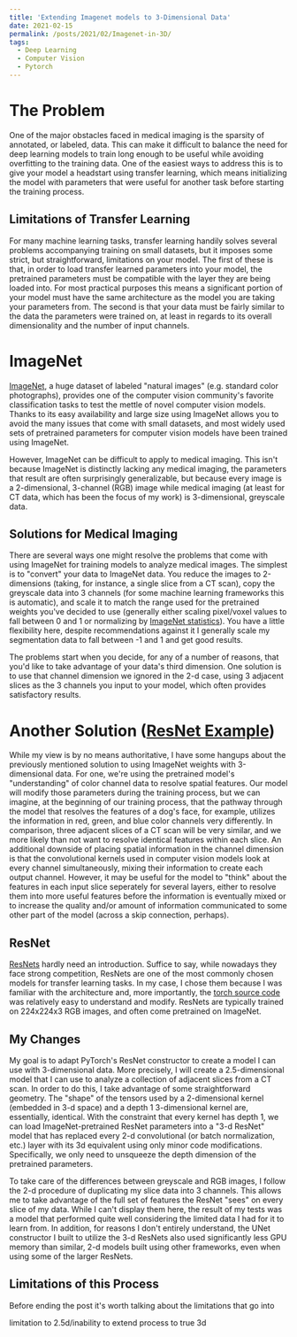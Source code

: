```yaml
---
title: 'Extending Imagenet models to 3-Dimensional Data'
date: 2021-02-15
permalink: /posts/2021/02/Imagenet-in-3D/
tags:
  - Deep Learning
  - Computer Vision
  - Pytorch
---
```


The Problem
======
One of the major obstacles faced in medical imaging is the sparsity of annotated, or labeled, data.  This can make it difficult to balance the need for deep learning models to train long enough to be useful while avoiding overfitting to the training data.  One of the easiest ways to address this is to give your model a headstart using transfer learning, which means initializing the model with parameters that were useful for another task before starting the training process.

Limitations of Transfer Learning
------
For many machine learning tasks, transfer learning handily solves several problems accompanying training on small datasets, but it imposes some strict, but straightforward, limitations on your model.  The first of these is that, in order to load transfer learned parameters into your model, the pretrained parameters must be compatible with the layer they are being loaded into.  For most practical purposes this means a significant portion of your model must have the same architecture as the model you are taking your parameters from.  The second is that your data must be fairly similar to the data the parameters were trained on, at least in regards to its overall dimensionality and the number of input channels.

ImageNet
======
[ImageNet](http://www.image-net.org/), a huge dataset of labeled "natural images" (e.g. standard color photographs), provides one of the computer vision community's favorite classification tasks to test the mettle of novel computer vision models.  Thanks to its easy availability and large size using ImageNet allows you to avoid the many issues that come with small datasets, and most widely used sets of pretrained parameters for computer vision models have been trained using ImageNet.

However, ImageNet can be difficult to apply to medical imaging.  This isn't because ImageNet is distinctly lacking any medical imaging, the parameters that result are often surprisingly generalizable, but because every image is a 2-dimensional, 3-channel (RGB) image while medical imaging (at least for CT data, which has been the focus of my work) is 3-dimensional, greyscale data.

Solutions for Medical Imaging
------
There are several ways one might resolve the problems that come with using ImageNet for training models to analyze medical images.  The simplest is to "convert" your data to ImageNet data.  You reduce the images to 2-dimensions (taking, for instance, a single slice from a CT scan), copy the greyscale data into 3 channels (for some machine learning frameworks this is automatic), and scale it to match the range used for the pretrained weights you've decided to use (generally either scaling pixel/voxel values to fall between 0 and 1 or normalizing by [ImageNet statistics](https://pytorch.org/vision/0.8/models.html)).  You have a little flexibility here, despite recommendations against it I generally scale my segmentation data to fall between -1 and 1 and get good results.

The problems start when you decide, for any of a number of reasons, that you'd like to take advantage of your data's third dimension.  One solution is to use that channel dimension we ignored in the 2-d case, using 3 adjacent slices as the 3 channels you input to your model, which often provides satisfactory results.

Another Solution ([ResNet Example](https://github.com/JDSobek/PublicMLCode/tree/main/3dResnetUnet))
======
While my view is by no means authoritative, I have some hangups about the previously mentioned solution to using ImageNet weights with 3-dimensional data.  For one, we're using the pretrained model's "understanding" of color channel data to resolve spatial features.  Our model will modify those parameters during the training process, but we can imagine, at the beginning of our training process, that the pathway through the model that resolves the features of a dog's face, for example, utilizes the information in red, green, and blue color channels very differently.  In comparison, three adjacent slices of a CT scan will be very similar, and we more likely than not want to resolve identical features within each slice.  An additional downside of placing spatial information in the channel dimension is that the convolutional kernels used in computer vision models look at every channel simultaneously, mixing their information to create each output channel.  However, it may be useful for the model to "think" about the features in each input slice seperately for several layers, either to resolve them into more useful features before the information is eventually mixed or to increase the quality and/or amount of information communicated to some other part of the model (across a skip connection, perhaps).

ResNet
------
[ResNets](https://arxiv.org/abs/1512.03385) hardly need an introduction.  Suffice to say, while nowadays they face strong competition, ResNets are one of the most commonly chosen models for transfer learning tasks.  In my case, I chose them because I was familiar with the architecture and, more importantly, the [torch source code](https://pytorch.org/vision/0.8/_modules/torchvision/models/resnet.html) was relatively easy to understand and modify.  ResNets are typically trained on 224x224x3 RGB images, and often come pretrained on ImageNet.

My Changes
------
My goal is to adapt PyTorch's ResNet constructor to create a model I can use with 3-dimensional data.  More precisely, I will create a 2.5-dimensional model that I can use to analyze a collection of adjacent slices from a CT scan.  In order to do this, I take advantage of some straightforward geometry.  The "shape" of the tensors used by a 2-dimensional kernel (embedded in 3-d space) and a depth 1 3-dimensional kernel are, essentially, identical.  With the constraint that every kernel has depth 1, we can load ImageNet-pretrained ResNet parameters into a "3-d ResNet" model that has replaced every 2-d convolutional (or batch normalization, etc.) layer with its 3d equivalent using only minor code modifications.  Specifically, we only need to unsqueeze the depth dimension of the pretrained parameters.

To take care of the differences between greyscale and RGB images, I follow the 2-d procedure of duplicating my slice data into 3 channels.  This allows me to take advantage of the full set of features the ResNet "sees" on every slice of my data.  While I can't display them here, the result of my tests was a model that performed quite well considering the limited data I had for it to learn from.  In addition, for reasons I don't entirely understand, the UNet constructor I built to utilize the 3-d ResNets also used significantly less GPU memory than similar, 2-d models built using other frameworks, even when using some of the larger ResNets.

Limitations of this Process
------
Before ending the post it's worth talking about the limitations that go into

limitation to 2.5d/inability to extend process to true 3d
